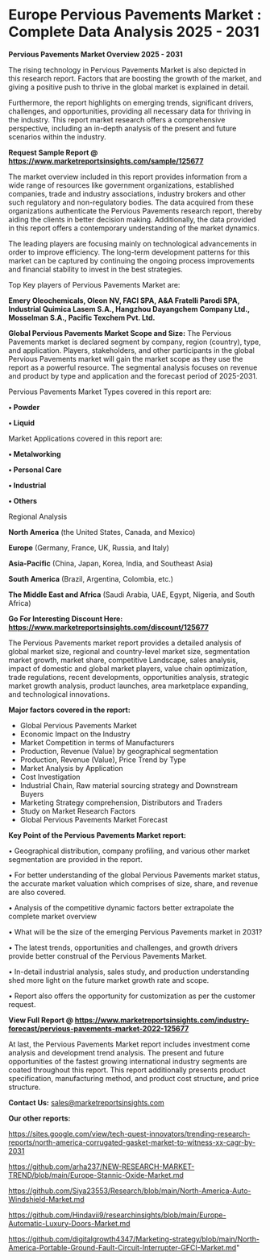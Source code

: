 # Europe Pervious Pavements Market : Complete Data Analysis 2025 - 2031

<Strong> Pervious Pavements Market Overview 2025 - 2031</strong>

The rising technology in Pervious Pavements Market is also depicted in this research report. Factors that are boosting the growth of the market, and giving a positive push to thrive in the global market is explained in detail.

Furthermore, the report highlights on emerging trends, significant drivers, challenges, and opportunities, providing all necessary data for thriving in the industry. This report market research offers a comprehensive perspective, including an in-depth analysis of the present and future scenarios within the industry.

<strong>Request Sample Report @ <a href=https://www.marketreportsinsights.com/sample/125677>https://www.marketreportsinsights.com/sample/125677</a></strong>

The market overview included in this report provides information from a wide range of resources like government organizations, established companies, trade and industry associations, industry brokers and other such regulatory and non-regulatory bodies. The data acquired from these organizations authenticate the Pervious Pavements research report, thereby aiding the clients in better decision making. Additionally, the data provided in this report offers a contemporary understanding of the market dynamics.

The leading players are focusing mainly on technological advancements in order to improve efficiency. The long-term development patterns for this market can be captured by continuing the ongoing process improvements and financial stability to invest in the best strategies.

Top Key players of Pervious Pavements Market are:

<strong>Emery Oleochemicals, Oleon NV, FACI SPA, A&A Fratelli Parodi SPA, Industrial Quimica Lasem S.A., Hangzhou Dayangchem Company Ltd., Mosselman S.A., Pacific Texchem Pvt. Ltd.</strong>

<strong><b>Global Pervious Pavements Market Scope and Size:</b></strong>
The Pervious Pavements market is declared segment by company, region (country), type, and application. Players, stakeholders, and other participants in the global Pervious Pavements market will gain the market scope as they use the report as a powerful resource. The segmental analysis focuses on revenue and product by type and application and the forecast period of 2025-2031.

Pervious Pavements Market Types covered in this report are:

<strong>• Powder

• Liquid</strong>

Market Applications covered in this report are:

<strong>• Metalworking

• Personal Care

• Industrial

• Others</strong> 

Regional Analysis

<strong>North America</strong> (the United States, Canada, and Mexico)

<strong>Europe</strong> (Germany, France, UK, Russia, and Italy)

<strong>Asia-Pacific</strong> (China, Japan, Korea, India, and Southeast Asia)

<strong>South America</strong> (Brazil, Argentina, Colombia, etc.)

<strong>The Middle East and Africa</strong> (Saudi Arabia, UAE, Egypt, Nigeria, and South Africa)

<strong>Go For Interesting Discount Here: <a href=https://www.marketreportsinsights.com/discount/125677>https://www.marketreportsinsights.com/discount/125677</a></strong>

The Pervious Pavements market report provides a detailed analysis of global market size, regional and country-level market size, segmentation market growth, market share, competitive Landscape, sales analysis, impact of domestic and global market players, value chain optimization, trade regulations, recent developments, opportunities analysis, strategic market growth analysis, product launches, area marketplace expanding, and technological innovations.

<strong><b>Major factors covered in the report:</b></strong>
<ul>
  <li>Global Pervious Pavements Market </li>
  <li>Economic Impact on the Industry</li>
  <li>Market Competition in terms of Manufacturers</li>
  <li>Production, Revenue (Value) by geographical segmentation</li>
  <li>Production, Revenue (Value), Price Trend by Type</li>
  <li>Market Analysis by Application</li>
  <li>Cost Investigation</li>
  <li>Industrial Chain, Raw material sourcing strategy and Downstream Buyers</li>
  <li>Marketing Strategy comprehension, Distributors and Traders</li>
  <li>Study on Market Research Factors</li>
  <li>Global Pervious Pavements Market Forecast</li>
</ul>

<strong><b>Key Point of the Pervious Pavements Market report:</b></strong>

• Geographical distribution, company profiling, and various other market segmentation are provided in the report.

• For better understanding of the global Pervious Pavements market status, the accurate market valuation which comprises of size, share, and revenue are also covered.

• Analysis of the competitive dynamic factors better extrapolate the complete market overview

• What will be the size of the emerging Pervious Pavements market in 2031?

• The latest trends, opportunities and challenges, and growth drivers provide better construal of the Pervious Pavements Market.

• In-detail industrial analysis, sales study, and production understanding shed more light on the future market growth rate and scope.

• Report also offers the opportunity for customization as per the customer request.

<strong><b>View Full Report @ <a href=https://www.marketreportsinsights.com/industry-forecast/pervious-pavements-market-2022-125677>https://www.marketreportsinsights.com/industry-forecast/pervious-pavements-market-2022-125677</a></b></strong>


At last, the Pervious Pavements Market report includes investment come analysis and development trend analysis. The present and future opportunities of the fastest growing international industry segments are coated throughout this report. This report additionally presents product specification, manufacturing method, and product cost structure, and price structure.

<strong>Contact Us:</strong>
sales@marketreportsinsights.com

<strong>Our other reports:</strong>

<a href=https://sites.google.com/view/tech-quest-innovators/trending-research-reports/north-america-corrugated-gasket-market-to-witness-xx-cagr-by-2031>https://sites.google.com/view/tech-quest-innovators/trending-research-reports/north-america-corrugated-gasket-market-to-witness-xx-cagr-by-2031</a>

<a href=https://github.com/arha237/NEW-RESEARCH-MARKET-TREND/blob/main/Europe-Stannic-Oxide-Market.md>https://github.com/arha237/NEW-RESEARCH-MARKET-TREND/blob/main/Europe-Stannic-Oxide-Market.md</a>

<a href=https://github.com/Siya23553/Research/blob/main/North-America-Auto-Windshield-Market.md>https://github.com/Siya23553/Research/blob/main/North-America-Auto-Windshield-Market.md</a>

<a href=https://github.com/Hindavii9/researchinsights/blob/main/Europe-Automatic-Luxury-Doors-Market.md>https://github.com/Hindavii9/researchinsights/blob/main/Europe-Automatic-Luxury-Doors-Market.md</a>

<a href=https://github.com/digitalgrowth4347/Marketing-strategy/blob/main/North-America-Portable-Ground-Fault-Circuit-Interrupter-GFCI-Market.md>https://github.com/digitalgrowth4347/Marketing-strategy/blob/main/North-America-Portable-Ground-Fault-Circuit-Interrupter-GFCI-Market.md</a>"
